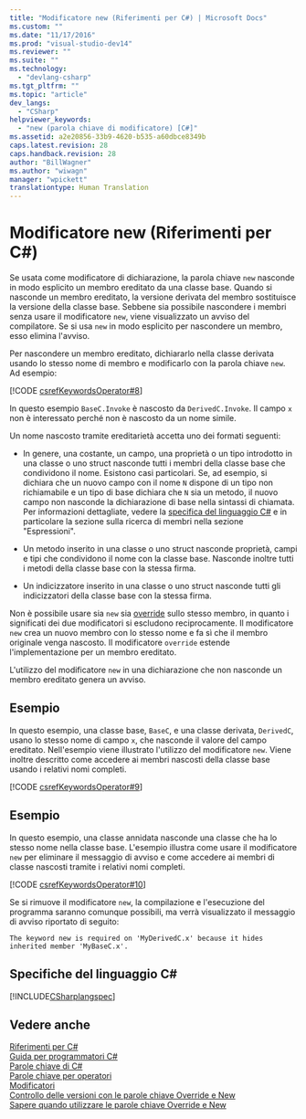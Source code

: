 ```yaml
---
title: "Modificatore new (Riferimenti per C#) | Microsoft Docs"
ms.custom: ""
ms.date: "11/17/2016"
ms.prod: "visual-studio-dev14"
ms.reviewer: ""
ms.suite: ""
ms.technology: 
  - "devlang-csharp"
ms.tgt_pltfrm: ""
ms.topic: "article"
dev_langs: 
  - "CSharp"
helpviewer_keywords: 
  - "new (parola chiave di modificatore) [C#]"
ms.assetid: a2e20856-33b9-4620-b535-a60dbce8349b
caps.latest.revision: 28
caps.handback.revision: 28
author: "BillWagner"
ms.author: "wiwagn"
manager: "wpickett"
translationtype: Human Translation
---
```

# Modificatore new (Riferimenti per C#)
Se usata come modificatore di dichiarazione, la parola chiave `new` nasconde in modo esplicito un membro ereditato da una classe base.  Quando si nasconde un membro ereditato, la versione derivata del membro sostituisce la versione della classe base.  Sebbene sia possibile nascondere i membri senza usare il modificatore `new`, viene visualizzato un avviso del compilatore.  Se si usa `new` in modo esplicito per nascondere un membro, esso elimina l'avviso.  
  
 Per nascondere un membro ereditato, dichiararlo nella classe derivata usando lo stesso nome di membro e modificarlo con la parola chiave `new`.  Ad esempio:  
  
 [!CODE [csrefKeywordsOperator#8](../CodeSnippet/VS_Snippets_VBCSharp/csrefKeywordsOperator#8)]  
  
 In questo esempio `BaseC.Invoke` è nascosto da `DerivedC.Invoke`.  Il campo `x` non è interessato perché non è nascosto da un nome simile.  
  
 Un nome nascosto tramite ereditarietà accetta uno dei formati seguenti:  
  
-   In genere, una costante, un campo, una proprietà o un tipo introdotto in una classe o uno struct nasconde tutti i membri della classe base che condividono il nome.  Esistono casi particolari.  Se, ad esempio, si dichiara che un nuovo campo con il nome `N` dispone di un tipo non richiamabile e un tipo di base dichiara che `N` sia un metodo, il nuovo campo non nasconde la dichiarazione di base nella sintassi di chiamata.  Per informazioni dettagliate, vedere la [specifica del linguaggio C\#](http://go.microsoft.com/fwlink/?LinkId=199552) e in particolare la sezione sulla ricerca di membri nella sezione "Espressioni".  
  
-   Un metodo inserito in una classe o uno struct nasconde proprietà, campi e tipi che condividono il nome con la classe base.  Nasconde inoltre tutti i metodi della classe base con la stessa firma.  
  
-   Un indicizzatore inserito in una classe o uno struct nasconde tutti gli indicizzatori della classe base con la stessa firma.  
  
 Non è possibile usare sia `new` sia [override](../../../csharp/language-reference/keywords/override.md) sullo stesso membro, in quanto i significati dei due modificatori si escludono reciprocamente.  Il modificatore `new` crea un nuovo membro con lo stesso nome e fa sì che il membro originale venga nascosto.  Il modificatore `override` estende l'implementazione per un membro ereditato.  
  
 L'utilizzo del modificatore `new` in una dichiarazione che non nasconde un membro ereditato genera un avviso.  
  
## Esempio  
 In questo esempio, una classe base, `BaseC`, e una classe derivata, `DerivedC`, usano lo stesso nome di campo `x`, che nasconde il valore del campo ereditato.  Nell'esempio viene illustrato l'utilizzo del modificatore `new`.  Viene inoltre descritto come accedere ai membri nascosti della classe base usando i relativi nomi completi.  
  
 [!CODE [csrefKeywordsOperator#9](../CodeSnippet/VS_Snippets_VBCSharp/csrefKeywordsOperator#9)]  
  
## Esempio  
 In questo esempio, una classe annidata nasconde una classe che ha lo stesso nome nella classe base.  L'esempio illustra come usare il modificatore `new` per eliminare il messaggio di avviso e come accedere ai membri di classe nascosti tramite i relativi nomi completi.  
  
 [!CODE [csrefKeywordsOperator#10](../CodeSnippet/VS_Snippets_VBCSharp/csrefKeywordsOperator#10)]  
  
 Se si rimuove il modificatore `new`, la compilazione e l'esecuzione del programma saranno comunque possibili, ma verrà visualizzato il messaggio di avviso riportato di seguito:  
  
```  
The keyword new is required on 'MyDerivedC.x' because it hides inherited member 'MyBaseC.x'.  
```  
  
## Specifiche del linguaggio C\#  
 [!INCLUDE[CSharplangspec](../../../csharp/language-reference/keywords/includes/csharplangspec_md.md)]  
  
## Vedere anche  
 [Riferimenti per C\#](../../../csharp/language-reference/index.md)   
 [Guida per programmatori C\#](../../../csharp/programming-guide/index.md)   
 [Parole chiave di C\#](../../../csharp/language-reference/keywords/index.md)   
 [Parole chiave per operatori](../../../csharp/language-reference/keywords/operator-keywords.md)   
 [Modificatori](../../../csharp/language-reference/keywords/modifiers.md)   
 [Controllo delle versioni con le parole chiave Override e New](../../../csharp/programming-guide/classes-and-structs/versioning-with-the-override-and-new-keywords.md)   
 [Sapere quando utilizzare le parole chiave Override e New](../../../csharp/programming-guide/classes-and-structs/knowing-when-to-use-override-and-new-keywords.md)